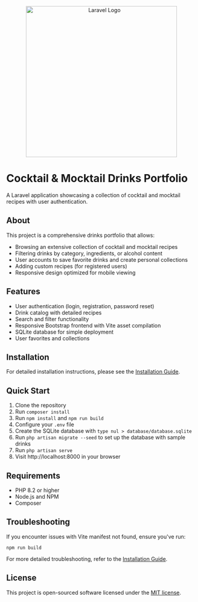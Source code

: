 <p align="center"><a href="https://laravel.com" target="_blank"><img src="https://raw.githubusercontent.com/laravel/art/master/logo-lockup/5%20SVG/2%20CMYK/1%20Full%20Color/laravel-logolockup-cmyk-red.svg" width="400" alt="Laravel Logo"></a></p>

# Cocktail & Mocktail Drinks Portfolio

A Laravel application showcasing a collection of cocktail and mocktail recipes with user authentication.

## About

This project is a comprehensive drinks portfolio that allows:
- Browsing an extensive collection of cocktail and mocktail recipes
- Filtering drinks by category, ingredients, or alcohol content
- User accounts to save favorite drinks and create personal collections
- Adding custom recipes (for registered users)
- Responsive design optimized for mobile viewing

## Features

- User authentication (login, registration, password reset)
- Drink catalog with detailed recipes
- Search and filter functionality
- Responsive Bootstrap frontend with Vite asset compilation
- SQLite database for simple deployment
- User favorites and collections

## Installation

For detailed installation instructions, please see the [Installation Guide](./INSTALLATION.md).

## Quick Start

1. Clone the repository
2. Run `composer install`
3. Run `npm install` and `npm run build`
4. Configure your `.env` file
5. Create the SQLite database with `type nul > database/database.sqlite`
6. Run `php artisan migrate --seed` to set up the database with sample drinks
7. Run `php artisan serve`
8. Visit http://localhost:8000 in your browser

## Requirements

- PHP 8.2 or higher
- Node.js and NPM
- Composer

## Troubleshooting

If you encounter issues with Vite manifest not found, ensure you've run:
```
npm run build
```

For more detailed troubleshooting, refer to the [Installation Guide](./INSTALLATION.md#troubleshooting).

## License

This project is open-sourced software licensed under the [MIT license](https://opensource.org/licenses/MIT).

